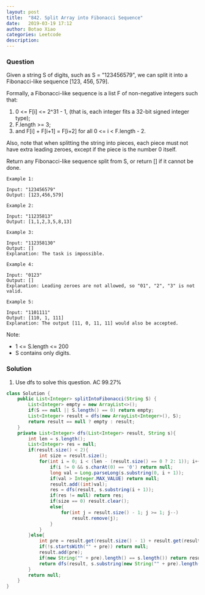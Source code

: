 ```yaml
---
layout: post
title:  "842. Split Array into Fibonacci Sequence"
date:   2019-03-19 17:12
author: Botao Xiao
categories: Leetcode
description:
---
```

### Question
Given a string S of digits, such as S = "123456579", we can split it into a Fibonacci-like sequence [123, 456, 579].

Formally, a Fibonacci-like sequence is a list F of non-negative integers such that:
1. 0 <= F[i] <= 2^31 - 1, (that is, each integer fits a 32-bit signed integer type);
2. F.length >= 3;
3. and F[i] + F[i+1] = F[i+2] for all 0 <= i < F.length - 2.

Also, note that when splitting the string into pieces, each piece must not have extra leading zeroes, except if the piece is the number 0 itself.

Return any Fibonacci-like sequence split from S, or return [] if it cannot be done.

```
Example 1:

Input: "123456579"
Output: [123,456,579]

Example 2:

Input: "11235813"
Output: [1,1,2,3,5,8,13]

Example 3:

Input: "112358130"
Output: []
Explanation: The task is impossible.

Example 4:

Input: "0123"
Output: []
Explanation: Leading zeroes are not allowed, so "01", "2", "3" is not valid.

Example 5:

Input: "1101111"
Output: [110, 1, 111]
Explanation: The output [11, 0, 11, 11] would also be accepted.
```

Note:
* 1 <= S.length <= 200
* S contains only digits.




### Solution
1. Use dfs to solve this question. AC 99.27%
```Java
class Solution {
    public List<Integer> splitIntoFibonacci(String S) {
        List<Integer> empty = new ArrayList<>();
        if(S == null || S.length() == 0) return empty;
        List<Integer> result = dfs(new ArrayList<Integer>(), S);
        return result == null ? empty : result;
    }
    private List<Integer> dfs(List<Integer> result, String s){
        int len = s.length();
        List<Integer> res = null;
        if(result.size() < 2){
            int size = result.size();
            for(int i = 0; i < (len - (result.size() == 0 ? 2: 1)); i++){
                if(i != 0 && s.charAt(0) == '0') return null;
                long val = Long.parseLong(s.substring(0, i + 1));
                if(val > Integer.MAX_VALUE) return null;
                result.add((int)val);
                res = dfs(result, s.substring(i + 1));
                if(res != null) return res;
                if(size == 0) result.clear();
                else{
                    for(int j = result.size() - 1; j >= 1; j--)
                        result.remove(j);
                }
            }
        }else{
            int pre = result.get(result.size() - 1) + result.get(result.size() - 2);
            if(!s.startsWith("" + pre)) return null;
            result.add(pre);
            if(new String("" + pre).length() == s.length()) return result;
            return dfs(result, s.substring(new String("" + pre).length()));
        }
        return null;
    }
}
```
